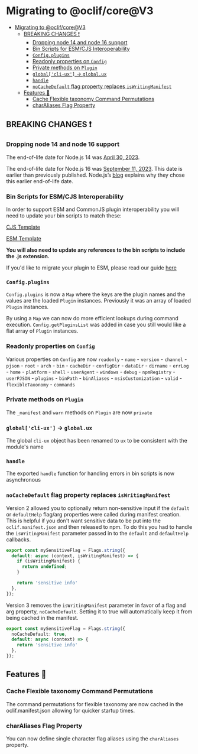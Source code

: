 Migrating to @oclif/core@V3
==============

- [Migrating to @oclif/core@V3](#migrating-to-oclifcorev3)
  - [BREAKING CHANGES ❗](#breaking-changes-)
    - [Dropping node 14 and node 16 support](#dropping-node-14-and-node-16-support)
    - [Bin Scripts for ESM/CJS Interoperability](#bin-scripts-for-esmcjs-interoperability)
    - [`Config.plugins`](#configplugins)
    - [Readonly properties on `Config`](#readonly-properties-on-config)
    - [Private methods on `Plugin`](#private-methods-on-plugin)
    - [`global['cli-ux']` -\> `global.ux`](#globalcli-ux---globalux)
    - [`handle`](#handle)
    - [`noCacheDefault` flag property replaces `isWritingManifest`](#nocachedefault-flag-property-replaces-iswritingmanifest)
  - [Features 🎉](#features-)
    - [Cache Flexible taxonomy Command Permutations](#cache-flexible-taxonomy-command-permutations)
    - [charAliases Flag Property](#charaliases-flag-property)


## BREAKING CHANGES ❗

### Dropping node 14 and node 16 support
 The end-of-life date for Node.js 14 was [April 30, 2023](https://nodejs.org/en/about/releases/).

The end-of-life date for Node.js 16 was [September 11, 2023](https://nodejs.org/en/about/releases/). This date is earlier than previously published. Node.js’s [blog](https://nodejs.org/en/blog/announcements/nodejs16-eol/) explains why they chose this earlier end-of-life date.

### Bin Scripts for ESM/CJS Interoperability

In order to support ESM and CommonJS plugin interoperability you will need to update your bin scripts to match these:

[CJS Template](https://github.com/oclif/hello-world/tree/main/bin)

[ESM Template](https://github.com/oclif/hello-world-esm/tree/main/bin)

**You will also need to update any references to the bin scripts to include the .js extension.**

If you'd like to migrate your plugin to ESM, please read our guide [here](https://oclif.io/docs/esm)

### `Config.plugins`
`Config.plugins` is now a `Map` where the keys are the plugin names and the values are the loaded `Plugin` instances. Previously it was an array of loaded `Plugin` instances.

By using a `Map` we can now do more efficient lookups during command execution. `Config.getPluginsList` was added in case you still would like a flat array of `Plugin` instances.

### Readonly properties on `Config`
Various properties on `Config` are now `readonly`
    - `name`
    - `version`
    - `channel`
    - `pjson`
    - `root`
    - `arch`
    - `bin`
    - `cacheDir`
    - `configDir`
    - `dataDir`
    - `dirname`
    - `errLog`
    - `home`
    - `platform`
    - `shell`
    - `userAgent`
    - `windows`
    - `debug`
    - `npmRegistry`
    - `userPJSON`
    - `plugins`
    - `binPath`
    - `binAliases`
    - `nsisCustomization`
    - `valid`
    - `flexibleTaxonomy`
    - `commands`

### Private methods on `Plugin`
The `_manifest` and `warn` methods on `Plugin` are now `private`


### `global['cli-ux']` -> `global.ux`

The global `cli-ux` object has been renamed to `ux` to be consistent with the module's name

### `handle`

The exported `handle` function for handling errors in bin scripts is now asynchronous

### `noCacheDefault` flag property replaces `isWritingManifest`

Version 2 allowed you to optionally return non-sensitive input if the `default` or `defaultHelp` flag/arg properties were called during manifest creation. This is helpful if you don't want sensitive data to be put into the `oclif.manifest.json` and then released to npm. To do this you had to handle the `isWritingManifest` parameter passed in to the `default` and `defaultHelp` callbacks.

```typescript
export const mySensitiveFlag = Flags.string({
  default: async (context, isWritingManifest) => {
    if (isWritingManifest) {
      return undefined;
    }

    return 'sensitive info'
  },
});
```

Version 3 removes the `isWritingManifest` parameter in favor of a flag and arg property, `noCacheDefault`. Setting it to true will automatically keep it from being cached in the manifest.

```typescript
export const mySensitiveFlag = Flags.string({
  noCacheDefault: true,
  default: async (context) => {
    return 'sensitive info'
  },
});
```


## Features 🎉

### Cache Flexible taxonomy Command Permutations

The command permutations for flexible taxonomy are now cached in the oclif.manifest.json allowing for quicker startup times.

### charAliases Flag Property

You can now define single character flag aliases using the `charAliases` property.
